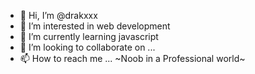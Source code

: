 - 👋 Hi, I’m @drakxxx
- 👀 I’m interested in web development 
- 🌱 I’m currently learning javascript
- 💞️ I’m looking to collaborate on ...
- 📫 How to reach me ...
~Noob in a Professional world~
<!---
drakxxx/drakxxx is a ✨ special ✨ repository because its `README.md` (this file) appears on your GitHub profile.
You can click the Preview link to take a look at your changes.
--->
